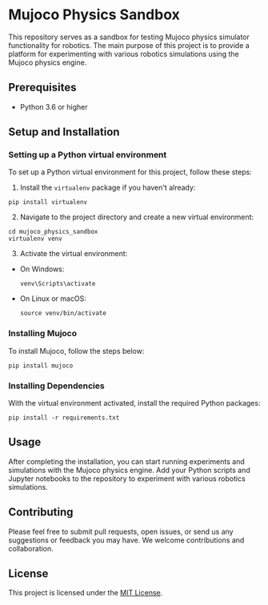 # Mujoco Physics Sandbox

This repository serves as a sandbox for testing Mujoco physics simulator functionality for robotics. The main purpose of this project is to provide a platform for experimenting with various robotics simulations using the Mujoco physics engine.

## Prerequisites

- Python 3.6 or higher

## Setup and Installation

### Setting up a Python virtual environment

To set up a Python virtual environment for this project, follow these steps:

1. Install the `virtualenv` package if you haven't already:

```
pip install virtualenv
```

2. Navigate to the project directory and create a new virtual environment:

```
cd mujoco_physics_sandbox
virtualenv venv
```

3. Activate the virtual environment:

- On Windows:

  ```
  venv\Scripts\activate
  ```

- On Linux or macOS:
  ```
  source venv/bin/activate
  ```

### Installing Mujoco

To install Mujoco, follow the steps below:

```
pip install mujoco
```

### Installing Dependencies

With the virtual environment activated, install the required Python packages:

```
pip install -r requirements.txt
```

## Usage

After completing the installation, you can start running experiments and simulations with the Mujoco physics engine. Add your Python scripts and Jupyter notebooks to the repository to experiment with various robotics simulations.

## Contributing

Please feel free to submit pull requests, open issues, or send us any suggestions or feedback you may have. We welcome contributions and collaboration.

## License

This project is licensed under the [MIT License](LICENSE).
